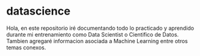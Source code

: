 # datascience

Hola, en este repositorio iré documentando todo lo practicado y aprendido durante mi entrenamiento como Data Scientist o Cientifico de Datos. Tambien agregaré informacion asociada a Machine Learning entre otros temas conexos.
